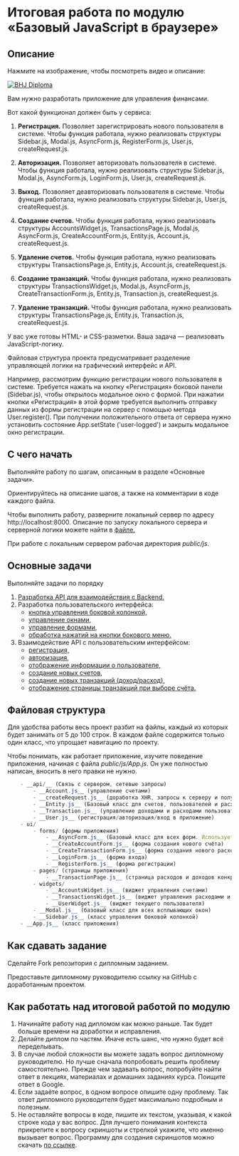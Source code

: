 # Итоговая работа по модулю «Базовый JavaScript в браузере»

## Описание

Нажмите на изображение, чтобы посмотреть видео и описание:

[![BHJ Diploma](https://img.youtube.com/vi/zXOyBIajWsM/0.jpg)](https://www.youtube.com/watch?v=zXOyBIajWsM)


Вам нужно разработать приложение для 
управления финансами.

Вот какой функционал должен быть у сервиса:

1. **Регистрация.** Позволяет зарегистрировать нового пользователя в системе. 
Чтобы функция работала, нужно реализовать 
структуры Sidebar.js, Modal.js, AsyncForm.js, RegisterForm.js, User.js, createRequest.js.

2. **Авторизация.** Позволяет авторизовать пользователя в системе. Чтобы функция работала, нужно реализовать структуры Sidebar.js, Modal.js, AsyncForm.js, 
LoginForm.js, User.js, createRequest.js.

3. **Выход.** Позволяет деавторизовать пользователя в системе. Чтобы функция работала, нужно реализовать структуры Sidebar.js, User.js, createRequest.js.

4. **Создание счетов.** Чтобы функция работала, нужно реализовать структуры AccountsWidget.js, TransactionsPage.js, Modal.js, 
AsyncForm.js, CreateAccountForm.js, Entity.js, Account.js, createRequest.js.

5. **Удаление счетов.** Чтобы функция работала, нужно реализовать структуры TransactionsPage.js, Entity.js, Account.js, createRequest.js.

6. **Создание транзакций.** Чтобы функция работала, нужно реализовать структуры TransactionsWidget.js, Modal.js, AsyncForm.js, 
CreateTransactionForm.js, Entity.js, Transaction.js, createRequest.js.

7. **Удаление транзакций.** Чтобы функция работала, нужно реализовать структуры TransactionsPage.js, Entity.js, Transaction.js, createRequest.js.

У вас уже готовы HTML- и CSS-разметки. Ваша задача — реализовать JavaScript-логику.

Файловая структура проекта предусматривает разделение управляющей логики на графический интерфейс и API.

Например, рассмотрим функцию регистрации нового пользователя в системе. Требуется нажать на кнопку «Регистрация» 
боковой панели (Sidebar.js), чтобы открылось модальное окно с формой. При нажатии кнопки «Регистрация» в этой форме требуется выполнить отправку данных из формы регистрации на сервер с помощью метода User.register(). При получении положительного ответа от сервера нужно установить состояние 
App.setState ('user-logged') и закрыть модальное окно регистрации.

## С чего начать

Выполняйте работу по шагам, описанным 
в разделе «Основные задачи».

Ориентируйтесь на описание шагов, а также на комментарии
в коде каждого файла.

Чтобы выполнить работу, разверните локальный сервер по адресу http://localhost:8000. Описание по запуску локального сервера и серверной логики можете найти в [файле.](./md/server.md)

При работе с локальным сервером рабочая директория *public/js*.

## Основные задачи

Выполняйте задачи по порядку

1. [Разработка API для взаимодействия с Backend.](./md/api.md)
2. Разработка пользовательского интерфейса:
    * [кнопка управления боковой колонкой,](./md/sidebar-toggle.md) 
    * [управление окнами,](./md/modals.md)
    * [управление формами,](./md/async-forms.md)
    * [обработка нажатий на кнопки бокового меню.](./md/sidebar-links.md)
3. Взаимодействие API с пользовательским интерфейсом:
    * [регистрация,](./md/register.md)
    * [авторизация,](./md/login.md)
    * [отображение информации о пользователе,](./md/user-widget.md)
    * [создание новых счетов,](./md/create-accounts.md)
    * [создание новых транзакций (доход/расход),](./md/create-transactions.md)
    * [отображение страницы транзакций при выборе счёта.](./md/display-transactions.md)

## Файловая структура

Для удобства работы весь проект разбит на файлы,
каждый из которых будет занимать от 5 до 100 строк. В каждом файле содержится только
один класс, что упрощает навигацию по проекту.

Чтобы понимать, как работает приложение, изучите поведение приложения, начиная с файла
*public/js/App.js*. Он уже полностью написан, вносить в него правки не нужно.

```js
    - __api/__ (Связь с сервером, сетевые запросы)
        - __Account.js__ (управление счетами)
        - __createRequest.js__ (доработка XHR, запросы к серверу и получение ответов)
        - __Entity.js__ (Базовый класс для счетов, пользователей и расходов/доходов)
        - __Transaction.js__ (управление доходами и расходами пользователя)
        - __User.js__ (регистрация/авторизация/вход в приложение)
    - ui/
        - forms/ (формы приложения)
            - __AsyncForm.js__ (Базовый класс для всех форм. Используется преимущественно во всплывающих окнах)
            - __CreateAccountForm.js__ (форма создания нового счёта)
            - __CreateTransactionForm.js__ (форма создания нового расхода/дохода)
            - __LoginForm.js__ (форма входа)
            - __RegisterForm.js__ (форма регистрации)
        - pages/ (страницы приложения)
            - __TransactionPage.js__ (страница расходов и доходов конкретного счёта)
        - widgets/
            - __AccountsWidget.js__ (виджет управления счетами)
            - __TransactionsWidget.js__ (виджет управления расходами и доходами)
            - __UserWidget.js__ (виджет текущего пользователя)
        - __Modal.js__ (базовый класс для всех всплывающих окон)
        - __Sidebar.js__ (класс управления боковой колонкой)
    - __App.js__ (класс приложения)
```

## Как сдавать задание

Сделайте Fork репозитория с дипломным заданием.

Предоставьте дипломному руководителю ссылку на GitHub с доработанным проектом.

## Как работать над итоговой работой по модулю ## 
1. Начинайте работу над дипломом как можно раньше. Так будет больше времени на доработки и исправления.
2. Делайте диплом по частям. Иначе есть шанс, что нужно будет всё переделывать.
3. В случае любой сложности вы можете задать вопрос дипломному руководителю. Но лучше сначала попробовать решить проблему самостоятельно. Прежде чем задавать вопрос, попробуйте найти ответ в лекциях, материалах и домашних заданиях курса. Поищите ответ в Google.
4. Если задаёте вопрос, в одном вопросе опишите одну проблему. Так ответ дипломного руководителя будет максимально подробным и полезным.
5. Не оставляйте вопросы в коде, пишите их текстом, указывая, к какой строке кода у вас вопрос. Для лучшего понимания контекста прикрепите к вопросу скриншоты и стрелкой укажите, что именно вызывает вопрос. Программу для создания скриншотов можно скачать [по ссылке](https://app.prntscr.com/ru/).
